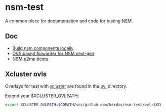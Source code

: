 # nsm-test

A common place for documentation and code for testing
[NSM](https://www.networkservicemesh.io/).

## Doc

* [Build nsm components locally](doc/localbuild.md)
* [OVS based forwarder for NSM next-gen](doc/ovs-forwarder.md)
* [NSM p2mp demo](doc/ovs-nsm-p2mp.pdf)

## Xcluster ovls

Overlays for test with [xcluster](https://github.com/Nordix/xcluster)
are found in the [ovl](ovl) directory.

Extend your $XCLUSTER_OVLPATH;
```bash
export XCLUSTER_OVLPATH=$GOPATH/src/github.com/Nordix/nsm-test/ovl:$XCLUSTER_OVLPATH
```
